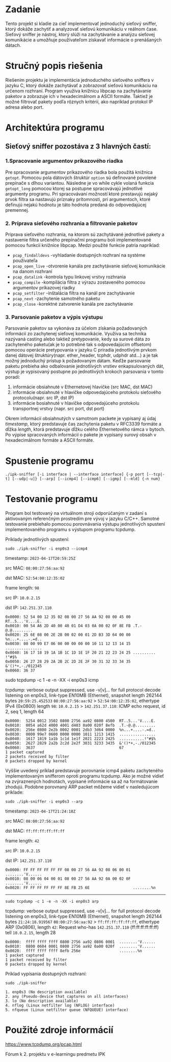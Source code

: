 # Zadanie

Tento projekt si kladie za cieľ implementovať jednoduchý sieťový sniffer, ktorý dokáže zachytiť a analyzovať sieťovú komunikáciu v reálnom čase. Sieťový sniffer je nástroj, ktorý slúži na zachytávanie a analýzu sieťovej komunikácie a umožňuje používateľom získavať informácie o prenášaných dátach.

# Stručný popis riešenia

Riešením projektu je implementácia jednoduchého sieťového sniffera v jazyku C, ktorý dokáže zachytávať a zobrazovať sieťovú komunikáciu na určenom rozhraní. Program využíva knižnicu libpcap na zachytávanie paketov a zobrazuje ich v hexadecimálnom a ASCII formáte. Taktiež je možné filtrovať pakety podľa rôznych kritérií, ako napríklad protokol IP adresa alebo port. 

# Architektúra programu

## Sieťový sniffer pozostáva z 3 hlavných častí: 

### 1.Spracovanie argumentov príkazového riadka
Pre spracovanie argumentov príkazového riadka bola použitá knižnica `getopt`. Pomocou pola dátových štruktúr `option` sú definované povolené prepínače s dlhou variantou. Následne je vo while cykle volaná funkcia `getopt_long` pomocou ktorej sa postupne spracovávajú jednotlivé argumenty programu. Pri spracovávaní možností ktoré prestavujú nejaký prvok filtra sa nastavujú príznaky prítomnosti, pri argumentoch, ktoré definujú nejakú hodnotu je táto hodnota predaná do odpovedajúcej premennej.

### 2. Príprava sieťového rozhrania a filtrovanie paketov
Príprava sieťového rozhrania, na ktorom sú zachytávané jednotlivé pakety a nastavenie filtra určeného prepínačmi programu boli implementované pomocou funkcií knižnice libpcap.
Medzi použité funkcie patria napríklad:
- `pcap_findalldevs` -vyhladanie dostupných rozhraní na systéme použivateľa
- `pcap_open_live` -otvorenie kanála pre zachytávanie sieťovej komunikácie na danom rozhraní
- `pcap_datalink` -kontrola typu linkovej vrstvy rozhrania
- `pcap_compile` -kompilácia filtra z výrazu zostaveného pomocou argumentov príkazovej riadky
- `pcap_setfilter` -inštalácia filtra na kanál pre zachytávanie
- `pcap_next` -zachytenie samotného paketu
- `pcap_close` -korektné zatvorenie kanála pre zachytávanie

### 3. Parsovanie paketov a výpis výstupu
Parsovanie paketov sa vykonáva za účelom získania požadovaných informácií zo zachytenej sieťovej komunikácie. Využíva sa technika nazývaná casting alebo taktiež pretypovanie, kedy sa surové dáta zo zachyteného paketu(ak je to potrebné tak s odpovedajúcim offsetom) pomocou operácie pretypovania v jazyku C priradia jednotlivým prvkom danej dátovej štruktúry(napr. ether_header, tcphdr, udphdr atd...) a je tak možný jednoduchý prístup k požadovaným dátam. Keďže parsovanie paketu prebieha ako odbalovanie jednotlivých vrstiev enkapsulovaných dát, výstup je vypisovaný postupne po jednotlivých krokoch parsovania v tomto poradí:

1. informácie obsiahnuté v Ethernetovej hlavičke (src MAC, dst MAC)
2. informácie obsiahnuté v hlavičke odpovedajúceho protokolu sieťového protocolu(napr. src IP, dst IP)
3. informácie bosiahnuté v hlavičke odpovedajúceho protokolu transportnej vrstvy (napr. src port, dst port)

Okrem informácií obsiahnutých v samotnom packete je vypísaný aj údaj *timestamp*, ktorý predstavuje čas zachytenia paketu v RFC3339 formáte a dĺžka *length*, ktorá predstavuje dĺžku celého Ethernetového rámca v bytoch. Po výpise spracovaných informácií o pakete je vypísaný surový obsah v hexadecimálnom formáte a ASCII formáte.

# Spustenie programu
    ./ipk-sniffer [-i interface | --interface interface] {-p port [--tcp|-t] [--udp|-u]} [--arp] [--icmp4] [--icmp6] [--igmp] [--mld] {-n num}



# Testovanie programu

Program bol testovaný na virtuálnom stroji odporúčaným v zadaní s aktivovaným referenčným prostredím pre vývoj v jazyku C/C++. Samotné testovanie prebiehalo pomocou porovnávania výstupu jednotlivých spustení implementovaného programu s výstupom programu tcpdump.



Príklady jednotlivých spustení:
    
    sudo ./ipk-sniffer -i enp0s3 --icmp4

timestamp: `2023-04-17T20:59:25Z`

src MAC: `08:00:27:56:aa:92`

dst MAC: `52:54:00:12:35:02`

frame length: `98`

src IP: `10.0.2.15`

dst IP: `142.251.37.110`

    0x0000: 52 54 00 12 35 02 08 00 27 56 AA 92 08 00 45 00 RT..5...'V....E.
    0x0010: 00 54 A6 2D 40 00 40 01 D4 03 0A 00 02 0F 8E FB .T.-@.@.........
    0x0020: 25 6E 08 00 2E 2B 00 02 00 01 2D B3 3D 64 00 00 %n...+....-.=d..
    0x0030: 00 00 99 E7 06 00 00 00 00 00 10 11 12 13 14 15 ................
    0x0040: 16 17 18 19 1A 1B 1C 1D 1E 1F 20 21 22 23 24 25 .......... !"#$%
    0x0050: 26 27 28 29 2A 2B 2C 2D 2E 2F 30 31 32 33 34 35 &'()*+,-./012345
    0x0060: 36 37    


sudo tcpdump -c 1 -e -n -XX -i enp0s3 icmp

tcpdump: verbose output suppressed, use -v[v]... for full protocol decode
listening on enp0s3, link-type EN10MB (Ethernet), snapshot length 262144 bytes
`20:59:25.452533` `08:00:27:56:aa:92` > `52:54:00:12:35:02`, ethertype IPv4 (0x0800)
length `98`: `10.0.2.15` > `142.251.37.110`: ICMP echo request, id 2, seq 1, length 64

    0x0000:  5254 0012 3502 0800 2756 aa92 0800 4500  RT..5...'V....E.
    0x0010:  0054 a62d 4000 4001 d403 0a00 020f 8efb  .T.-@.@.........
    0x0020:  256e 0800 2e2b 0002 0001 2db3 3d64 0000  %n...+....-.=d..
    0x0030:  0000 99e7 0600 0000 0000 1011 1213 1415  ................
    0x0040:  1617 1819 1a1b 1c1d 1e1f 2021 2223 2425  ...........!"#$%
    0x0050:  2627 2829 2a2b 2c2d 2e2f 3031 3233 3435  &'()*+,-./012345
    0x0060:  3637                                     67
    1 packet captured
    2 packets received by filter
    0 packets dropped by kernel

Vyššie uvedený príklad predstavuje porovnanie icmp4 paketu zachyteného implementovaným snifferom oproti programu tcpdump. Ako je možné vidieť na zvýraznených hodnotách, vypísané informácie sa až na formátovanie zhodujú. Podobne porovnaný ARP packet môžeme vidieť v nasledujúcom príklade:


    sudo ./ipk-sniffer -i enp0s3 --arp

timestamp: `2023-04-17T21:24:18Z`

src MAC: `08:00:27:56:aa:92`

dst MAC: `ff:ff:ff:ff:ff:ff`

frame length: `42`

src IP: `10.0.2.15`

dst IP: `142.251.37.110`

    0x0000: FF FF FF FF FF FF 08 00 27 56 AA 92 08 06 00 01 ........'V......
    0x0010: 08 00 06 04 00 01 08 00 27 56 AA 92 0A 00 02 0F ........'V......
    0x0020: FF FF FF FF FF FF 8E FB 25 6E                   ........%n

---
    sudo tcpdump -c 1 -e -n -XX -i enp0s3 arp

tcpdump: verbose output suppressed, use -v[v]... for full protocol decode
listening on enp0s3, link-type EN10MB (Ethernet), snapshot length 262144 bytes
`21:24:18.919567` `08:00:27:56:aa:92` > `ff:ff:ff:ff:ff:ff`, ethertype ARP (0x0806), length `42`: Request who-has `142.251.37.110` (ff:ff:ff:ff:ff:ff) tell `10.0.2.15`, length 28

	0x0000:  ffff ffff ffff 0800 2756 aa92 0806 0001  ........'V......
	0x0010:  0800 0604 0001 0800 2756 aa92 0a00 020f  ........'V......
	0x0020:  ffff ffff ffff 8efb 256e                 ........%n
    1 packet captured
    1 packet received by filter
    0 packets dropped by kernel


Príklad vypísania dostupných rozhraní:

    sudo ./ipk-sniffer

    1. enp0s3 (No description available)
    2. any (Pseudo-device that captures on all interfaces)
    3. lo (No description available)
    4. nflog (Linux netfilter log (NFLOG) interface)
    5. nfqueue (Linux netfilter queue (NFQUEUE) interface)


# Použité zdroje informácií

https://www.tcpdump.org/pcap.html

Fórum k 2. projektu v e-learningu predmetu IPK







